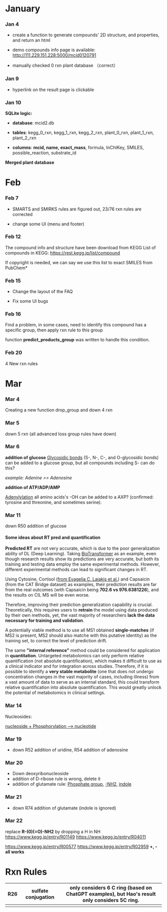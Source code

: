 # January

### Jan 4
* create a function to generate compounds' 2D structure, and properties, and return an html

* demo compounds info page is available: http://111.229.151.228:5000/mcid0120791

* manually checked 0 rxn plant database （correct）

### Jan 9

* hyperlink on the result page is clickable 

### Jan 10

**SQLite logic:**

* **database**: mcid2.db

* **tables**: kegg_0_rxn, kegg_1_rxn, kegg_2_rxn, plant_0_rxn, plant_1_rxn, plant_2_rxn

* **columns**: **mcid, name, exact_mass**, formula, InChIKey, SMILES, possible_reaction, substrate_id

**Merged plant database**



# Feb 

### Feb 7

* SMARTS and SMIRKS rules are figured out, 23/76 rxn rules are corrected

* change some UI (menu and footer)

### Feb 12

The compound info and structure have been download from KEGG
 List of compounds in KEGG: https://rest.kegg.jp/list/compound

If copyright is needed, we can say we use this list to exact SMILES from PubChem*

### Feb 15

* Change the layout of the FAQ

* Fix some UI bugs


### Feb 16

Find a problem, in some cases, need to identify this compound has a specific group, then apply rxn rule to this group 

function **predict_products_group** was written to handle this condition.

### Feb 20

4 New rxn rules



# Mar

### Mar 4
Creating a new function drop_group and down 4 rxn 

### Mar 5
down 5 rxn (all advanced loss group rules have down)

### Mar 6

**addition of glucose**
[Glycosidic bonds](https://en.wikipedia.org/wiki/Glycosidic_bond) (S-, N-, C-, and O-glycosidic bonds) can be added to a glucose group, but all compounds including S- can do this?

*example: Adenine >> Adenosine*

**addition of ATP/ADP/AMP**

[Adenylylation](https://en.wikipedia.org/wiki/Adenylylation#Mass_spectrometry)
all amino acids's -OH can be added to a AXP?  (confirmed: tyrosine and threonine, and sometimes serine).

### Mar 11
down R50 addition of glucose
#### Some ideas about RT pred and quantification
**Predicted RT** are not very accurate, which is due to the poor generalization ability of DL (Deep Learning). Taking [BioTransformer](https://doi.org/10.1093/bioinformatics/btae084) as an example, even though research results show its predictions are very accurate, but both its training and testing data employ the same experimental methods. However, different experimental methods can lead to significant changes in RT.

Using Cytosine, Cortisol ([from Evagelia C. Laiakis et al.](https://www.ncbi.nlm.nih.gov/pmc/articles/PMC3286010/)) and Capsaicin (from the CAT Bridge dataset) as examples, their prediction results are far from the real outcomes (with Capsaicin being **702.6 vs 976.6381226**), and the results on CIL MS will be even worse.

Therefore, improving their prediction generalization capability is crucial. Theoretically, this requires users to **retrain** the model using data produced by their own methods, yet, the vast majority of researchers **lack the data necessary for training and validation**.

A potentially viable method is to use all MS1 obtained **single-matches** (if MS2 is present, MS2 should also matche with this putative identity) as the training set, to correct the level of prediction drift.



The same **"internal reference"** method could be considered for application in **quantitation**. Untargeted metabolomics can only perform relative quantification (not absolute quantification), which makes it difficult to use as a clinical indicator and for integration across studies. Therefore, if it is possible to identify a **very stable metabolite** (one that does not undergo concentration changes in the vast majority of cases, including illness) from a vast amount of data to serve as an internal standard, this could transform relative quantification into absolute quantification. This would greatly unlock the potential of metabolomics in clinical settings.



### Mar 14
Nucleosides:

[nucleoside + Phosphorylation —> nucleotide](https://deepblue.lib.umich.edu/bitstream/handle/2027.42/152758/cpnc1301.pdf?sequence=1#:~:text=Nucleosides%20can%20be%20phosphorylated%20by,a%20halogen%20or%20sulfonate%20ester)

### Mar 19
* down R52 addition of uridine, R54 addition of adenosine

### Mar 20
* Down deoxyribonucleoside
* addition of D-ribose rule is wrong, delete it
* addition of glutamate rule: [Phosphate group](https://www.kegg.jp/entry/R00239), [-NH2](https://www.kegg.jp/entry/R00494), [indole](https://www.kegg.jp/entry/R00674)

### Mar 21
* down R74 addition of glutamate (indole is ignored) 
### Mar 22
replace **R-(0)(=O)-NH2** by dropping a H in NH
https://www.kegg.jp/entry/R01149
https://www.kegg.jp/entry/R04011

https://www.kegg.jp/entry/R00577
https://www.kegg.jp/entry/R02959
**+, - all works**



# Rxn Rules

| R26  | sulfate conjugation | only considers 6 C ring (based on ChatGPT examples), but Hao's result only considers 5C ring. |
| ---- | ---- | ---- |
|      |      |      |

